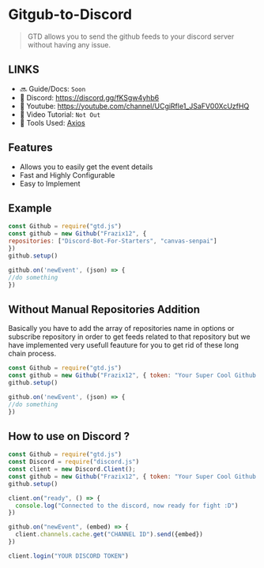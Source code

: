 # Gitgub-to-Discord

> GTD allows you to send the github feeds to your discord server without having any issue.

## LINKS

- 🔜 Guide/Docs: `Soon`
- 🌟 Discord: https://discord.gg/fKSgw4yhb6
- 🔴 Youtube: https://youtube.com/channel/UCgiRfle1_JSaFV00XcUzfHQ
- 🔵 Video Tutorial: `Not Out`
- 🔲 Tools Used: [Axios](https://www.npmjs.com/package/axios)

## Features

- Allows you to easily get the event details
- Fast and Highly Configurable
- Easy to Implement

## Example

```js
const Github = require("gtd.js")
const github = new Github("Frazix12", {
repositories: ["Discord-Bot-For-Starters", "canvas-senpai"]
})
github.setup()

github.on('newEvent', (json) => {
//do something
})
```
## Without Manual Repositories Addition
Basically you have to add the array of repositories name in options or subscribe repository in order to get feeds related to that repository but we have implemented very usefull feauture for you to get rid of these long chain process.

```js
const Github = require("gtd.js")
const github = new Github("Frazix12", { token: "Your Super Cool Github Token", gitall: true }) //will throw error if user have more than 50 repo
github.setup()

github.on('newEvent', (json) => {
//do something
})
```

## How to use on Discord ?
```js
const Github = require("gtd.js")
const Discord = require("discord.js")
const client = new Discord.Client();
const github = new Github("Frazix12", { token: "Your Super Cool Github Token", gitall: true })
github.setup()

client.on("ready", () => {
  console.log("Connected to the discord, now ready for fight :D")
})

github.on("newEvent", (embed) => {
  client.channels.cache.get("CHANNEL ID").send({embed})
})

client.login("YOUR DISCORD TOKEN")

```
